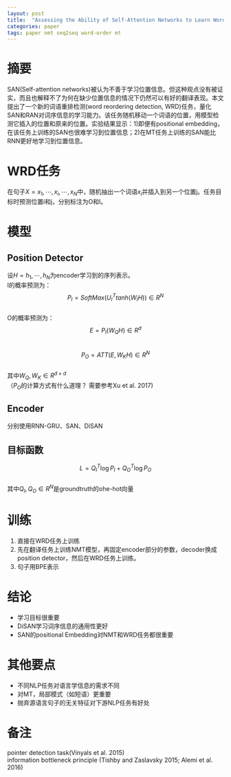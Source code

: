 ```yaml
---
layout: post
title:  "Assessing the Ability of Self-Attention Networks to Learn Word Order"
categories: paper
tags: paper nmt seq2seq word-order mt
---
```

# 摘要
SAN(Self-attention networks)被认为不善于学习位置信息。但这种观点没有被证实，而且也解释不了为何在缺少位置信息的情况下仍然可以有好的翻译表现。本文提出了一个新的词语重排检测(word reordering detection, WRD)任务，量化SAN和RAN对词序信息的学习能力。该任务随机移动一个词语的位置，用模型检测它插入的位置和原来的位置。实验结果显示：1)即便有positional embedding，在该任务上训练的SAN也很难学习到位置信息；2)在MT任务上训练的SAN能比RNN更好地学习到位置信息。
# WRD任务
在句子$X={x_1,\cdots,x_i,\cdots,x_N}$中，随机抽出一个词语$x_i$并插入到另一个位置j。任务目标时预测位置i和j，分别标注为O和I。
# 模型
## Position Detector
设$H={h_1,\cdots,h_N}$为encoder学习到的序列表示。  
I的概率预测为：  
$$P_I=SoftMax(U_I^Ttanh(W_IH)) \in R^N$$  
O的概率预测为：  
$$E=P_I(W_QH) \in R^d$$  
$$P_O=ATT(E,W_KH) \in R^N$$  
其中$W_Q,W_K \in R^{d\times d}$  
（$P_O$的计算方式有什么道理？ 需要参考Xu et al. 2017)  
## Encoder
分别使用RNN-GRU、SAN、DiSAN
## 目标函数
$$ L=Q_I^T \log P_I + Q_O^T \log P_O$$  
其中$Q_I,Q_O \in R^N$是groundtruth的ohe-hot向量
# 训练
1. 直接在WRD任务上训练
2. 先在翻译任务上训练NMT模型，再固定encoder部分的参数，decoder换成position detector，然后在WRD任务上训练。
3. 句子用BPE表示
# 结论
- 学习目标很重要   
- DiSAN学习词序信息的通用性更好  
- SAN的positional Embedding对NMT和WRD任务都很重要
# 其他要点
- 不同NLP任务对语言学信息的需求不同  
- 对MT，局部模式（如短语）更重要
- 抛弃源语言句子的无关特征对下游NLP任务有好处
# 备注
pointer detection task(Vinyals et al. 2015)  
information bottleneck principle (Tishby and Zaslavsky 2015; Alemi et al. 2016)
